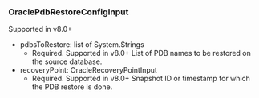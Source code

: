 ### OraclePdbRestoreConfigInput
Supported in v8.0+

- pdbsToRestore: list of System.Strings
  - Required. Supported in v8.0+
List of PDB names to be restored on the source database.
- recoveryPoint: OracleRecoveryPointInput
  - Required. Supported in v8.0+
Snapshot ID or timestamp for which the PDB restore is done.
